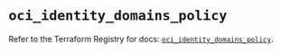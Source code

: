 # `oci_identity_domains_policy`

Refer to the Terraform Registry for docs: [`oci_identity_domains_policy`](https://registry.terraform.io/providers/oracle/oci/6.18.0/docs/resources/identity_domains_policy).
